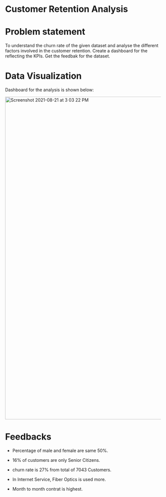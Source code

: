 # Customer Retention Analysis
# Problem statement
To understand the churn rate of the given dataset and analyse the different factors involved in the customer retention.
Create a dashboard for the reflecting the KPIs.
Get the feedbak for the dataset.

# Data Visualization

Dashboard for the analysis is shown below:

<img width="1042" alt="Screenshot 2021-08-21 at 3 03 22 PM" src="https://github.com/sruthi-sru/power-bi/assets/71058362/5d3d8159-6ad0-4dd6-ac43-a386f4481f23">


# Feedbacks

* Percentage of male and female are same 50%.
 
* 16% of customers are only Senior Citizens.
  
* churn rate is 27% from total of 7043 Customers.
  
* In Internet Service, Fiber Optics is used more.
  
* Month to month contrat is highest.

